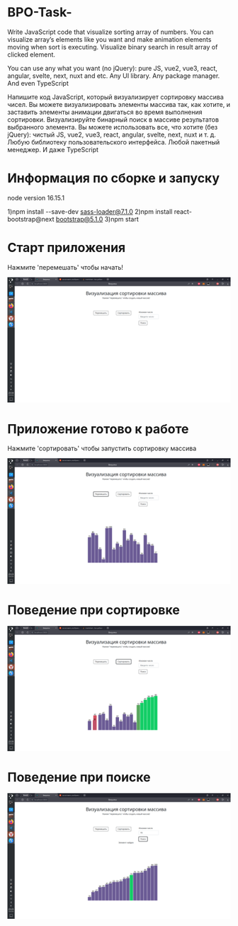# BPO-Task-
Write  JavaScript  code  that  visualize  sorting  array  of  numbers.  You  can  visualize  array’s elements like you  want and  make  animation  elements  moving  when sort is executing.   Visualize binary search in result array of clicked element.    

You  can  use  any  what  you  want  (no  jQuery):  pure  JS,  vue2,  vue3,  react,  angular, svelte, next, nuxt and etc. Any UI library. Any package manager. And even  TypeScript

Напишите код JavaScript, который визуализирует сортировку массива чисел. 
Вы можете визуализировать элементы массива так, как хотите, и заставить элементы анимации двигаться во время выполнения сортировки. 
Визуализируйте бинарный поиск в массиве результатов выбранного элемента. Вы можете использовать все, что хотите (без jQuery): чистый JS, vue2, vue3, react, angular, svelte, next, nuxt и т. д. Любую библиотеку пользовательского интерфейса. Любой пакетный менеджер. И даже TypeScript

# Информация по сборке и запуску

node version 16.15.1

1)npm install --save-dev sass-loader@7.1.0
2)npm install react-bootstrap@next bootstrap@5.1.0
3)npm start 

# Старт приложения 
Нажмите 'перемешать' чтобы начать!

![plot](/IMG/start.png)

# Приложение готово к работе
Нажмите 'сортировать' чтобы запустить сортировку массива

![plot](/IMG/main.png)

# Поведение при сортировке

![plot](/IMG/inJob.png)

# Поведение при поиске

![plot](/IMG/search.png)
